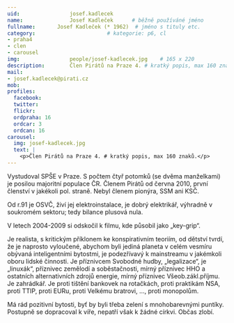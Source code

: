 ```yaml
---
uid:                josef.kadlecek
name:               Josef Kadleček  	# běžně používáné jméno
fullname: 	    Josef Kadleček (* 1962)  # jméno s tituly etc.
category:                       # kategorie: p6, cl
- praha4
- clen
- carousel
img: 		        people/josef-kadlecek.jpg    # 165 x 220
description:        Člen Pirátů na Praze 4. # kratký popis, max 160 znaků
mail:
- josef.kadlecek@pirati.cz
mob: 			
profiles:
  facebook:
  twitter: 
  flickr: 
  ordpraha: 16
  ordcar: 3
  ordcan: 16
carousel:
  img: josef-kadlecek.jpg
  text: |
    <p>Člen Pirátů na Praze 4. # kratký popis, max 160 znaků.</p>
---
```

Vystudoval SPŠE v Praze. S počtem čtyř potomků (se dvěma manželkami) je posilou majoritní populace ČR. Členem Pirátů od června
2010, první členství v jakékoli pol. straně. Nebyl členem pionýra, SSM ani KSČ.

Od r.91 je OSVČ, živí jej elektroinstalace, je dobrý elektrikář, výhradně v soukromém sektoru; tedy bilance plusová nula.

V letech 2004-2009 si odskočil k filmu, kde působil jako „key-grip“.

Je realista, s kritickým příklonem ke konspirativním teoriím, od dětství tvrdí, že je naprosto vyloučené, abychom byli jediná
planeta v celém vesmíru obývaná inteligentními bytostmi, je podezřívavý k mainstreamu v jakémkoli oboru lidské činnosti. Je
příznivcem Svobodné hudby, „legalizace“, je „linuxák“, příznivec zemělodí a soběstačnosti, mírný příznivec HHO a ostatních
alternativních zdrojů energie, mírný příznivec Všeob.zákl.příjmu. Je zahrádkář. Je proti tištění bankovek na rotačkách, proti
praktikám NSA, proti TTIP, proti EURu, proti Velkému bratrovi, …, proti monopolům.

Má rád pozitivní bytosti, byť by byli třeba zelení s mnohobarevnými puntíky. Postupně se dopracoval k víře, nepatří však k
žádné církvi. Občas zlobí.
